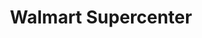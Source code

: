 ---
title: "Walmart Supercenter"
url: /randleman/walmart-supercenter-high-point-street-2/
shop: Supermarkt
---